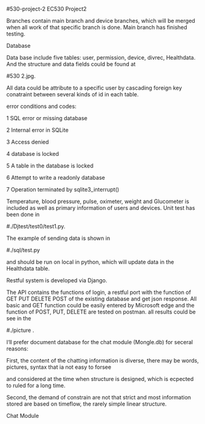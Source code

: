 #530-project-2
EC530 Project2

Branches contain main branch and device branches, which will be merged when all work of that specific branch is done. Main branch has finished testing.

Database

Data base include five tables: user, permission, device, divrec, Healthdata. And the structure and data fields could be found at

#530 2.jpg.

All data could be attribute to a specific user by cascading foreign key conatraint between several kinds of id in each table.

error conditions and codes:

1 SQL error or missing database

2 Internal error in SQLite

3 Access denied

4 database is locked

5 A table in the database is locked

6 Attempt to write a readonly database

7 Operation terminated by sqlite3_interrupt()

Temperature, blood pressure, pulse, oximeter, weight and Glucometer is included as well as primary information of users and devices. Unit test has been done in

#./Djtest/test0/test1.py.

The example of sending data is shown in

#./sql/test.py

and should be run on local in python, which will update data in the Healthdata table.

Restful system is developed via Django.

The API contains the functions of login, a restful port with the function of GET PUT DELETE POST of the existing database and get json response. All basic and GET function could be easily entered by Microsoft edge and the function of POST, PUT, DELETE are tested on postman. all results could be see in the

#./picture .

I‘ll prefer document database for the chat module (Mongle.db) for seceral reasons:

First, the content of the chatting information is diverse, there may be words, pictures, syntax that ia not easy to forsee

and considered at the time when structure is designed, which is ecpected to ruled for a long time.

Second, the demand of constrain are not that strict and most information stored are based on timeflow, the rarely simple linear structure.

Chat Module
